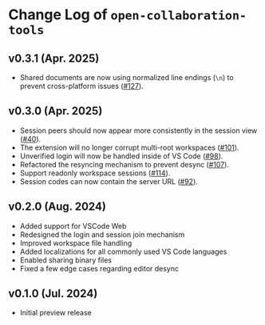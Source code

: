 # Change Log of `open-collaboration-tools`

## v0.3.1 (Apr. 2025)

- Shared documents are now using normalized line endings (`\n`) to prevent cross-platform issues ([#127](https://github.com/eclipse-oct/open-collaboration-tools/pull/127)).

## v0.3.0 (Apr. 2025)

- Session peers should now appear more consistently in the session view ([#40](https://github.com/eclipse-oct/open-collaboration-tools/pull/40)).
- The extension will no longer corrupt multi-root workspaces ([#101](https://github.com/eclipse-oct/open-collaboration-tools/pull/101)).
- Unverified login will now be handled inside of VS Code ([#98](https://github.com/eclipse-oct/open-collaboration-tools/pull/98)).
- Refactored the resyncing mechanism to prevent desync ([#107](https://github.com/eclipse-oct/open-collaboration-tools/pull/107)).
- Support readonly workspace sessions ([#114](https://github.com/eclipse-oct/open-collaboration-tools/pull/114)).
- Session codes can now contain the server URL ([#92](github.com/eclipse-oct/open-collaboration-tools/pull/92)).

## v0.2.0 (Aug. 2024)

- Added support for VSCode Web
- Redesigned the login and session join mechanism
- Improved workspace file handling
- Added localizations for all commonly used VS Code languages
- Enabled sharing binary files
- Fixed a few edge cases regarding editor desync

## v0.1.0 (Jul. 2024)

- Initial preview release
